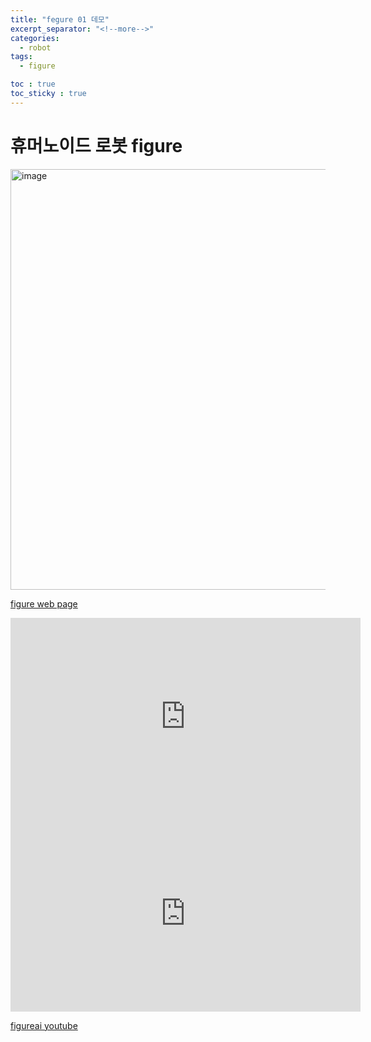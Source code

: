 ```yaml
---
title: "fegure 01 데모"
excerpt_separator: "<!--more-->"
categories:
  - robot
tags:
  - figure

toc : true
toc_sticky : true
---
```


# 휴머노이드 로봇 figure
<img width="673" alt="image" src="https://github.com/younlea/younlea.github.io/assets/1435846/45f1f34b-8dd2-4454-a4eb-1f08783dd4cb">     

[figure web page](https://www.figure.ai/)    

<iframe width="560" height="315" src="https://www.youtube.com/embed/GiKvPJSOUmE" frameborder="0" allowfullscreen></iframe>    

<iframe width="560" height="315" src="https://www.youtube.com/embed/Sq1QZB5baNw" frameborder="0" allowfullscreen></iframe>    

[figureai youtube](https://www.youtube.com/@figureai)    

